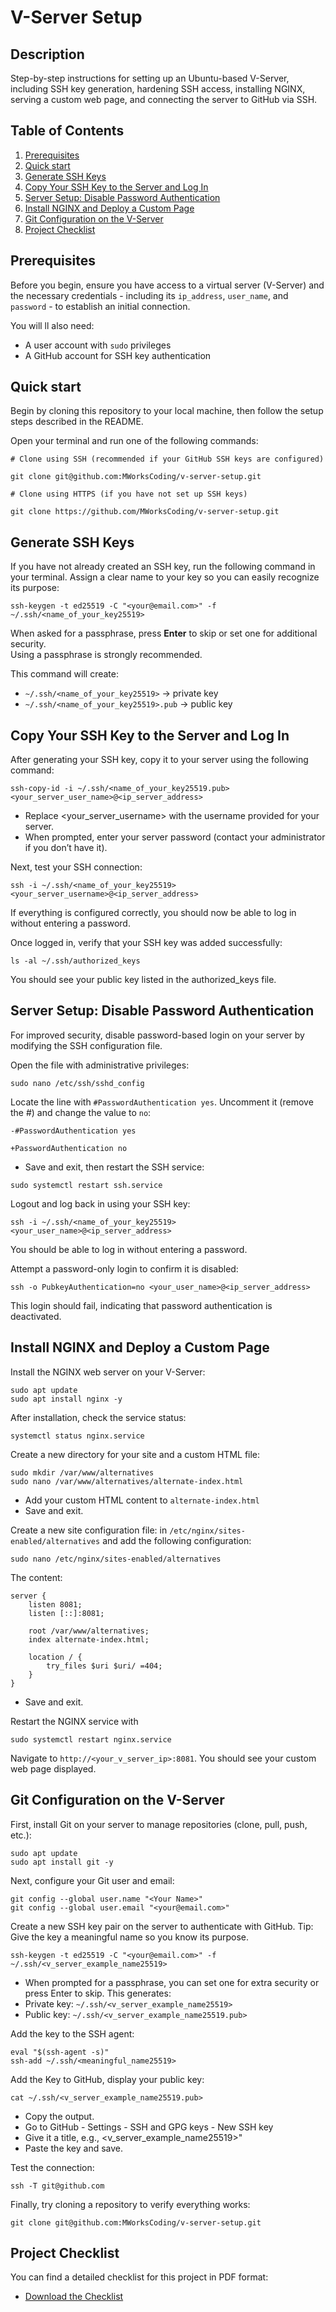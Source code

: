 # V-Server Setup

## Description
Step-by-step instructions for setting up an Ubuntu-based V-Server, including SSH key generation, hardening SSH access, installing NGINX, serving a custom web page, and connecting the server to GitHub via SSH.

## Table of Contents

1. [Prerequisites](#prerequisites)
2. [Quick start](#quick-start)
3. [Generate SSH Keys](#generate-ssh-keys)
4. [Copy Your SSH Key to the Server and Log In](#copy-ssh-key-id-to-your-server-and-login)
5. [Server Setup: Disable Password Authentication](#server-setup)
6. [Install NGINX and Deploy a Custom Page](#install-nginx)
7. [Git Configuration on the V-Server](#git-configuration)
8. [Project Checklist](#project-checklist)

## Prerequisites

Before you begin, ensure you have access to a virtual server (V-Server) and the necessary credentials - including its `ip_address`, `user_name`, and `password` - to establish an initial connection.

You will ll also need:
- A user account with `sudo` privileges
- A GitHub account for SSH key authentication

## Quick start

Begin by cloning this repository to your local machine, then follow the setup steps described in the README.

Open your terminal and run one of the following commands:

```
# Clone using SSH (recommended if your GitHub SSH keys are configured)

git clone git@github.com:MWorksCoding/v-server-setup.git

# Clone using HTTPS (if you have not set up SSH keys)

git clone https://github.com/MWorksCoding/v-server-setup.git
```

## Generate SSH Keys

If you have not already created an SSH key, run the following command in your terminal. Assign a clear name to your key so you can easily recognize its purpose:

```
ssh-keygen -t ed25519 -C "<your@email.com>" -f ~/.ssh/<name_of_your_key25519>
```

When asked for a passphrase, press **Enter** to skip or set one for additional security.  
Using a passphrase is strongly recommended.

This command will create:
- `~/.ssh/<name_of_your_key25519>` → private key  
- `~/.ssh/<name_of_your_key25519>.pub` → public key

## Copy Your SSH Key to the Server and Log In

After generating your SSH key, copy it to your server using the following command:

```
ssh-copy-id -i ~/.ssh/<name_of_your_key25519.pub> <your_server_user_name>@<ip_server_address>
```
- Replace <your_server_username> with the username provided for your server.
- When prompted, enter your server password (contact your administrator if you don’t have it).

Next, test your SSH connection:
```
ssh -i ~/.ssh/<name_of_your_key25519> <your_server_username>@<ip_server_address>
```
If everything is configured correctly, you should now be able to log in without entering a password.

Once logged in, verify that your SSH key was added successfully:
```
ls -al ~/.ssh/authorized_keys
```
You should see your public key listed in the authorized_keys file.

## Server Setup: Disable Password Authentication

For improved security, disable password-based login on your server by modifying the SSH configuration file.

Open the file with administrative privileges:
```
sudo nano /etc/ssh/sshd_config
```
Locate the line with `#PasswordAuthentication yes`.
Uncomment it (remove the #) and change the value to `no`:

```
-#PasswordAuthentication yes

+PasswordAuthentication no
```
- Save and exit, then restart the SSH service:
```
sudo systemctl restart ssh.service
```
Logout and log back in using your SSH key:

```
ssh -i ~/.ssh/<name_of_your_key25519> <your_user_name>@<ip_server_address>
```

You should be able to log in without entering a password.

Attempt a password-only login to confirm it is disabled:

```
ssh -o PubkeyAuthentication=no <your_user_name>@<ip_server_address>
```
This login should fail, indicating that password authentication is deactivated.

## Install NGINX and Deploy a Custom Page

Install the NGINX web server on your V-Server:
```
sudo apt update
sudo apt install nginx -y
```
After installation, check the service status:

```
systemctl status nginx.service
```
Create a new directory for your site and a custom HTML file:
```
sudo mkdir /var/www/alternatives
sudo nano /var/www/alternatives/alternate-index.html
```
- Add your custom HTML content to `alternate-index.html`
- Save and exit.

Create a new site configuration file: in `/etc/nginx/sites-enabled/alternatives` and add the following configuration:
```
sudo nano /etc/nginx/sites-enabled/alternatives
```
The content:
```
server {
    listen 8081;
    listen [::]:8081;

    root /var/www/alternatives;
    index alternate-index.html;

    location / {
        try_files $uri $uri/ =404;
    }
}
```
- Save and exit.

Restart the NGINX service with
```
sudo systemctl restart nginx.service
```
Navigate to `http://<your_v_server_ip>:8081`. You should see your custom web page displayed.

## Git Configuration on the V-Server

First, install Git on your server to manage repositories (clone, pull, push, etc.):

```
sudo apt update
sudo apt install git -y
```

Next, configure your Git user and email:
```
git config --global user.name "<Your Name>"
git config --global user.email "<your@email.com>"
```

Create a new SSH key pair on the server to authenticate with GitHub. Tip: Give the key a meaningful name so you know its purpose.
```
ssh-keygen -t ed25519 -C "<your@email.com>" -f ~/.ssh/<v_server_example_name25519>
```
- When prompted for a passphrase, you can set one for extra security or press Enter to skip.
This generates:
- Private key: `~/.ssh/<v_server_example_name25519>`
- Public key: `~/.ssh/<v_server_example_name25519.pub>`

Add the key to the SSH agent:
```
eval "$(ssh-agent -s)"
ssh-add ~/.ssh/<meaningful_name25519>
```
Add the Key to GitHub, display your public key:

```
cat ~/.ssh/<v_server_example_name25519.pub>
```
- Copy the output.
- Go to GitHub - Settings - SSH and GPG keys - New SSH key
- Give it a title, e.g., <v_server_example_name25519>"
- Paste the key and save.

Test the connection:
```
ssh -T git@github.com
```
Finally, try cloning a repository to verify everything works:
```
git clone git@github.com:MWorksCoding/v-server-setup.git
```
## Project Checklist

You can find a detailed checklist for this project in PDF format:

- [Download the Checklist](docs/v-server-setup.pdf)
